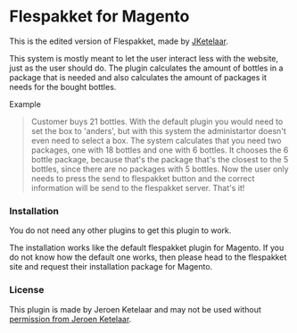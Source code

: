# Flespakket for Magento

This is the edited version of Flespakket, made by [JKetelaar](http://www.jketelaar.nl/ "Website").

This system is mostly meant to let the user interact less with the website, just as the user should do. The plugin calculates the amount of bottles in a package that is needed and also calculates the amount of packages it needs for the bought bottles.

Example
> Customer buys 21 bottles. With the default plugin you would need to set the box to 'anders', but with this system the administartor doesn't even need to select a box. The system calculates that you need two packages, one with 18 bottles and one with 6 bottles. It chooses the 6 bottle package, because that's the package that's the closest to the 5 bottles, since there are no packages with 5 bottles. Now the user only needs to press the send to flespakket button and the correct information will be send to the flespakket server. That's it!

### Installation

You do not need any other plugins to get this plugin to work.

The installation works like the default flespakket plugin for Magento.
If you do not know how the default one works, then please head to the flespakket site and request their installation package for Magento.

### License
This plugin is made by Jeroen Ketelaar and may not be used without [permission from Jeroen Ketelaar](mailto:jeroen@ketelaar.me).
